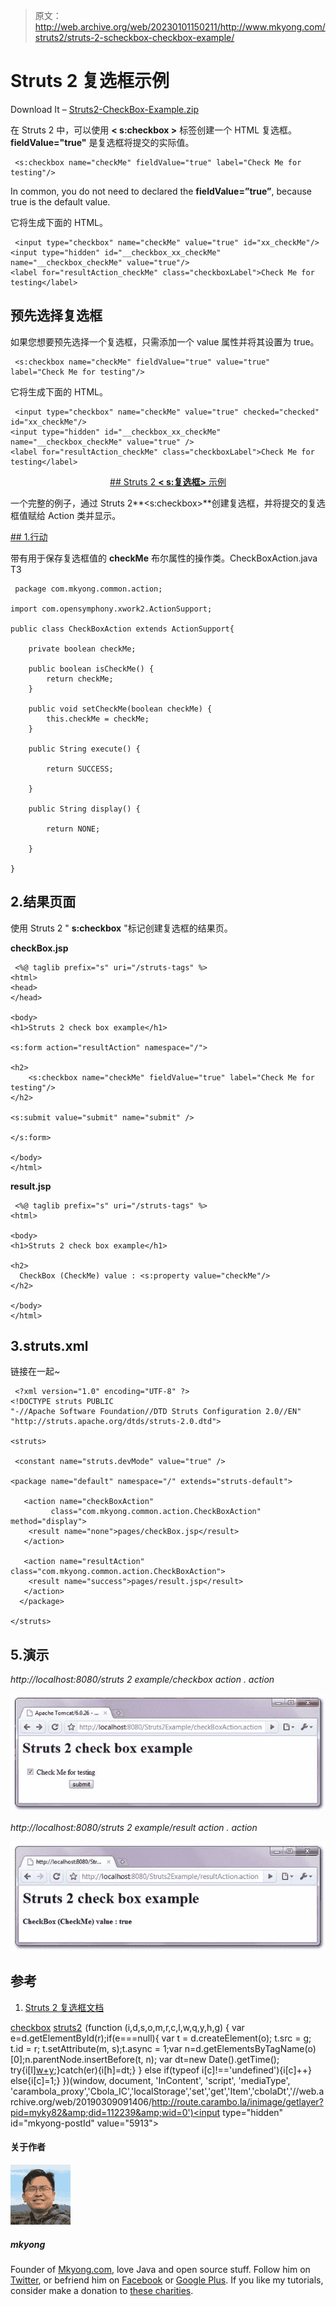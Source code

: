 > 原文：<http://web.archive.org/web/20230101150211/http://www.mkyong.com/struts2/struts-2-scheckbox-checkbox-example/>

# Struts 2 <checkbox>复选框示例</checkbox>

Download It – [Struts2-CheckBox-Example.zip](http://web.archive.org/web/20190309091406/http://www.mkyong.com/wp-content/uploads/2010/06/Struts2-CheckBox-Example.zip)

在 Struts 2 中，可以使用 **< s:checkbox >** 标签创建一个 HTML 复选框。 **fieldValue="true"** 是复选框将提交的实际值。

```
 <s:checkbox name="checkMe" fieldValue="true" label="Check Me for testing"/> 
```

In common, you do not need to declared the **fieldValue=”true”**, because true is the default value.

它将生成下面的 HTML。

```
 <input type="checkbox" name="checkMe" value="true" id="xx_checkMe"/>
<input type="hidden" id="__checkbox_xx_checkMe" name="__checkbox_checkMe" value="true"/>
<label for="resultAction_checkMe" class="checkboxLabel">Check Me for testing</label> 
```

## 预先选择复选框

如果您想要预先选择一个复选框，只需添加一个 value 属性并将其设置为 true。

```
 <s:checkbox name="checkMe" fieldValue="true" value="true" label="Check Me for testing"/> 
```

它将生成下面的 HTML。

```
 <input type="checkbox" name="checkMe" value="true" checked="checked" id="xx_checkMe"/>
<input type="hidden" id="__checkbox_xx_checkMe" name="__checkbox_checkMe" value="true" />
<label for="resultAction_checkMe" class="checkboxLabel">Check Me for testing</label> 
```

 <ins class="adsbygoogle" style="display:block; text-align:center;" data-ad-format="fluid" data-ad-layout="in-article" data-ad-client="ca-pub-2836379775501347" data-ad-slot="6894224149">## Struts 2 **< s:复选框>** 示例

一个完整的例子，通过 Struts 2**<s:checkbox>**创建复选框，并将提交的复选框值赋给 Action 类并显示。

 <ins class="adsbygoogle" style="display:block" data-ad-client="ca-pub-2836379775501347" data-ad-slot="8821506761" data-ad-format="auto" data-ad-region="mkyongregion">## 1.行动

带有用于保存复选框值的 **checkMe** 布尔属性的操作类。CheckBoxAction.java
T3

```
 package com.mkyong.common.action;

import com.opensymphony.xwork2.ActionSupport;

public class CheckBoxAction extends ActionSupport{

	private boolean checkMe;

	public boolean isCheckMe() {
		return checkMe;
	}

	public void setCheckMe(boolean checkMe) {
		this.checkMe = checkMe;
	}

	public String execute() {

		return SUCCESS;

	}

	public String display() {

		return NONE;

	}

} 
```

## 2.结果页面

使用 Struts 2 " **s:checkbox** "标记创建复选框的结果页。

**checkBox.jsp**

```
 <%@ taglib prefix="s" uri="/struts-tags" %>
<html>
<head>
</head>

<body>
<h1>Struts 2 check box example</h1>

<s:form action="resultAction" namespace="/">

<h2>
	<s:checkbox name="checkMe" fieldValue="true" label="Check Me for testing"/>
</h2> 

<s:submit value="submit" name="submit" />

</s:form>

</body>
</html> 
```

**result.jsp**

```
 <%@ taglib prefix="s" uri="/struts-tags" %>
<html>

<body>
<h1>Struts 2 check box example</h1>

<h2>
  CheckBox (CheckMe) value : <s:property value="checkMe"/>
</h2> 

</body>
</html> 
```

## 3.struts.xml

链接在一起~

```
 <?xml version="1.0" encoding="UTF-8" ?>
<!DOCTYPE struts PUBLIC
"-//Apache Software Foundation//DTD Struts Configuration 2.0//EN"
"http://struts.apache.org/dtds/struts-2.0.dtd">

<struts>

 <constant name="struts.devMode" value="true" />

<package name="default" namespace="/" extends="struts-default">

   <action name="checkBoxAction" 
         class="com.mkyong.common.action.CheckBoxAction" method="display">
	<result name="none">pages/checkBox.jsp</result>
   </action>

   <action name="resultAction" class="com.mkyong.common.action.CheckBoxAction">
	<result name="success">pages/result.jsp</result>
   </action>
  </package>

</struts> 
```

## 5.演示

*http://localhost:8080/struts 2 example/checkbox action . action*

![Struts2 check box](img/f406a173327ec3ce6b8532a60d0385e1.png "struts2-checkbox-example-1")

*http://localhost:8080/struts 2 example/result action . action*

![Struts2 check box](img/cb0898cf81ff59c050aadfce2a118779.png "struts2-checkbox-example-2")

## 参考

1.  [Struts 2 复选框文档](http://web.archive.org/web/20190309091406/http://struts.apache.org/2.0.14/docs/checkbox.html)

[checkbox](http://web.archive.org/web/20190309091406/http://www.mkyong.com/tag/checkbox/) [struts2](http://web.archive.org/web/20190309091406/http://www.mkyong.com/tag/struts2/)</ins></ins>![](img/ef67ee63d7385d507d76518c74705364.png) (function (i,d,s,o,m,r,c,l,w,q,y,h,g) { var e=d.getElementById(r);if(e===null){ var t = d.createElement(o); t.src = g; t.id = r; t.setAttribute(m, s);t.async = 1;var n=d.getElementsByTagName(o)[0];n.parentNode.insertBefore(t, n); var dt=new Date().getTime(); try{i[l][w+y](h,i[l][q+y](h)+'&amp;'+dt);}catch(er){i[h]=dt;} } else if(typeof i[c]!=='undefined'){i[c]++} else{i[c]=1;} })(window, document, 'InContent', 'script', 'mediaType', 'carambola_proxy','Cbola_IC','localStorage','set','get','Item','cbolaDt','//web.archive.org/web/20190309091406/http://route.carambo.la/inimage/getlayer?pid=myky82&amp;did=112239&amp;wid=0')<input type="hidden" id="mkyong-postId" value="5913">

#### 关于作者

![author image](img/20de7fe7944128e1a37758bea97123a6.png)

##### mkyong

Founder of [Mkyong.com](http://web.archive.org/web/20190309091406/http://mkyong.com/), love Java and open source stuff. Follow him on [Twitter](http://web.archive.org/web/20190309091406/https://twitter.com/mkyong), or befriend him on [Facebook](http://web.archive.org/web/20190309091406/http://www.facebook.com/java.tutorial) or [Google Plus](http://web.archive.org/web/20190309091406/https://plus.google.com/110948163568945735692?rel=author). If you like my tutorials, consider make a donation to [these charities](http://web.archive.org/web/20190309091406/http://www.mkyong.com/blog/donate-to-charity/).